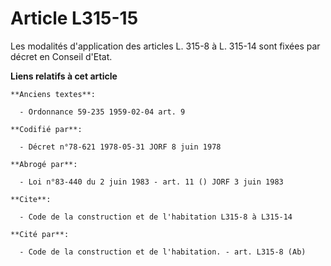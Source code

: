 # Article L315-15

Les modalités d'application des articles L. 315-8 à L. 315-14 sont fixées par décret en Conseil d'Etat.

**Liens relatifs à cet article**

	**Anciens textes**:

	  - Ordonnance 59-235 1959-02-04 art. 9

	**Codifié par**:

	  - Décret n°78-621 1978-05-31 JORF 8 juin 1978

	**Abrogé par**:

	  - Loi n°83-440 du 2 juin 1983 - art. 11 () JORF 3 juin 1983

	**Cite**:

	  - Code de la construction et de l'habitation L315-8 à L315-14

	**Cité par**:

	  - Code de la construction et de l'habitation. - art. L315-8 (Ab)
